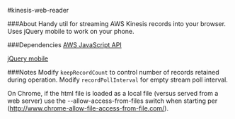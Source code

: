 #kinesis-web-reader

###About
Handy util for streaming AWS Kinesis records into your browser. Uses jQuery mobile to work on your phone.

###Dependencies
[AWS JavaScript API](https://aws.amazon.com/sdk-for-browser/)

[jQuery mobile](http://jquerymobile.com/)

###Notes
Modify `keepRecordCount` to control number of records retained during operation. Modify `recordPollInterval` for empty stream poll interval.

On Chrome, if the html file is loaded as a local file (versus served from a web server) use the --allow-access-from-files switch when starting per (http://www.chrome-allow-file-access-from-file.com/).

